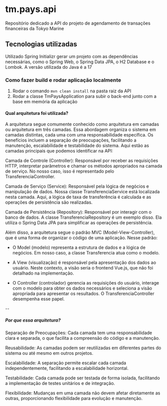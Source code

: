 # tm.pays.api
Repositório dedicado a API do projeto de agendamento de transações financeiras da Tokyo Marine

## Tecnologias utilizadas
Utilizado Spring Initializr gerar um projeto com as dependências necessárias, como o Spring Web, o Spring Data JPA, o H2 Database e o Lombok. A versão utilizada do Java é a 17

### Como fazer build e rodar aplicação localmente
1. Rodar o comando `mvn clean install` na pasta raiz da API
2. Rodar a classe TmPaysApplication para subir o back-end junto com a base em memória da aplicação

#### Qual arquitetura foi utilizada?
A arquitetura segue comumente conhecido como arquitetura em camadas ou arquitetura em três camadas. Essa abordagem organiza o sistema em camadas distintas, cada uma com uma responsabilidade específica. Os benefícios incluem a separação de preocupações, facilitando a manutenção, escalabilidade e testabilidade do sistema. Aqui estão as camadas principais que podemos identificar na API:

Camada de Controle (Controller): Responsável por receber as requisições HTTP, interpretar parâmetros e chamar os métodos apropriados na camada de serviço. No nosso caso, isso é representado pelo TransferenciaController.

Camada de Serviço (Service): Responsável pela lógica de negócios e manipulação de dados. Nossa classe TransferenciaService está localizada nesta camada. Aqui, a lógica de taxa de transferência é calculada e as operações de persistência são realizadas.

Camada de Persistência (Repository): Responsável por interagir com o banco de dados. A classe TransferenciaRepository é um exemplo disso. Ela utiliza o Spring Data JPA para simplificar as operações de persistência.

Além disso, a arquitetura segue o padrão MVC (Model-View-Controller), que é uma forma de organizar o código de uma aplicação. Nesse padrão:

- O Model (modelo) representa a estrutura de dados e a lógica de negócios. Em nosso caso, a classe Transferencia atua como o modelo.

- A View (visualização) é responsável pela apresentação dos dados ao usuário. Neste contexto, a visão seria o frontend Vue.js, que não foi detalhado na implementação.

- O Controller (controlador) gerencia as requisições do usuário, interage com o modelo para obter os dados necessários e seleciona a visão apropriada para apresentar os resultados. O TransferenciaController desempenha esse papel.

--

##### Por que essa arquitetura?

Separação de Preocupações: Cada camada tem uma responsabilidade clara e separada, o que facilita a compreensão do código e a manutenção.

Reusabilidade: As camadas podem ser reutilizadas em diferentes partes do sistema ou até mesmo em outros projetos.

Escalabilidade: A separação permite escalar cada camada independentemente, facilitando a escalabilidade horizontal.

Testabilidade: Cada camada pode ser testada de forma isolada, facilitando a implementação de testes unitários e de integração.

Flexibilidade: Mudanças em uma camada não devem afetar diretamente as outras, proporcionando flexibilidade para evolução e manutenção.
